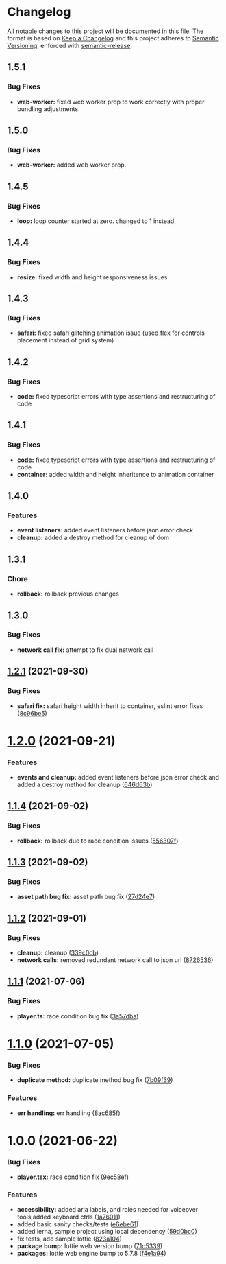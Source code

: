 # Changelog
All notable changes to this project will be documented in this file.
The format is based on [Keep a Changelog](https://keepachangelog.com/en/1.0.0/) and this project adheres to [Semantic Versioning](https://semver.org/spec/v2.0.0.html), enforced with [semantic-release](https://github.com/semantic-release/semantic-release).


## 1.5.1


### Bug Fixes

* **web-worker:** fixed web worker prop to work correctly with proper bundling adjustments.


## 1.5.0


### Bug Fixes

* **web-worker:** added web worker prop.


## 1.4.5


### Bug Fixes

* **loop:** loop counter started at zero. changed to 1 instead.


## 1.4.4


### Bug Fixes

* **resize:** fixed width and height responsiveness issues


## 1.4.3


### Bug Fixes

* **safari:** fixed safari glitching animation issue (used flex for controls placement instead of grid system)


## 1.4.2


### Bug Fixes

* **code:** fixed typescript errors with type assertions and restructuring of code


## 1.4.1


### Bug Fixes

* **code:** fixed typescript errors with type assertions and restructuring of code
* **container:** added width and height inheritence to animation container


## 1.4.0


### Features

* **event listeners:** added event listeners before json error check
* **cleanup:** added a destroy method for cleanup of dom


## 1.3.1


### Chore

* **rollback:** rollback previous changes


## 1.3.0


### Bug Fixes

* **network call fix:** attempt to fix dual network call


## [1.2.1](https://github.com/LottieFiles/lottie-player/compare/v1.2.0...v1.2.1) (2021-09-30)


### Bug Fixes

* **safari fix:** safari height width inherit to container, eslint error fixes ([8c96be5](https://github.com/LottieFiles/lottie-player/commit/8c96be586d3128833d264f2c75511b4d03e95289))

# [1.2.0](https://github.com/LottieFiles/lottie-player/compare/v1.1.4...v1.2.0) (2021-09-21)


### Features

* **events and cleanup:** added event listeners before json error check and added a destroy method for cleanup ([646d63b](https://github.com/LottieFiles/lottie-player/commit/646d63b14e89a2c0079ddc9224fc8d8e97d84806))

## [1.1.4](https://github.com/LottieFiles/lottie-player/compare/v1.1.3...v1.1.4) (2021-09-02)


### Bug Fixes

* **rollback:** rollback due to race condition issues ([556307f](https://github.com/LottieFiles/lottie-player/commit/556307fc57a807c03ad1b3639c3e464d73cd87be))

## [1.1.3](https://github.com/LottieFiles/lottie-player/compare/v1.1.2...v1.1.3) (2021-09-02)


### Bug Fixes

* **asset path bug fix:** asset path  bug fix ([27d24e7](https://github.com/LottieFiles/lottie-player/commit/27d24e731b7203f849171657eae190bf55d59be8))

## [1.1.2](https://github.com/LottieFiles/lottie-player/compare/v1.1.1...v1.1.2) (2021-09-01)


### Bug Fixes

* **cleanup:** cleanup ([339c0cb](https://github.com/LottieFiles/lottie-player/commit/339c0cb9396a6a0e5b5264769ac8d7b6498d163c))
* **network calls:** removed redundant network call to json url ([8726536](https://github.com/LottieFiles/lottie-player/commit/8726536f12403694e5213c70189d877cc9fdec6a))

## [1.1.1](https://github.com/LottieFiles/lottie-player/compare/v1.1.0...v1.1.1) (2021-07-06)


### Bug Fixes

* **player.ts:** race condition bug fix ([3a57dba](https://github.com/LottieFiles/lottie-player/commit/3a57dba10c043ec9549dc790e6a83398b0253094))

# [1.1.0](https://github.com/LottieFiles/lottie-player/compare/v1.0.0...v1.1.0) (2021-07-05)


### Bug Fixes

* **duplicate method:** duplicate method bug fix ([7b09f39](https://github.com/LottieFiles/lottie-player/commit/7b09f39d32211575257f873b0219809639a4a1ae))


### Features

* **err handling:** err handling ([8ac685f](https://github.com/LottieFiles/lottie-player/commit/8ac685f0f9ca33bc1e36593edec16080a6197aa9))

# 1.0.0 (2021-06-22)


### Bug Fixes

* **player.tsx:** race condition fix ([9ec58ef](https://github.com/LottieFiles/lottie-player/commit/9ec58ef4a7ac185a20fc93203fb2409e05178223))


### Features

* **accessibility:** added aria labels, and roles needed for voiceover tools,added keyboard ctrls ([1a76011](https://github.com/LottieFiles/lottie-player/commit/1a76011a2e908437f25ef9057307bf1bf9431461))
* added basic sanity checks/tests ([e6ebe61](https://github.com/LottieFiles/lottie-player/commit/e6ebe616665000ce57e995e242bfee0435e8e71f))
* added lerna, sample project using local dependency ([59d0bc0](https://github.com/LottieFiles/lottie-player/commit/59d0bc0f4cb94cd565cd590563c41673b9e43ed9))
* fix tests, add sample lottie ([823a104](https://github.com/LottieFiles/lottie-player/commit/823a104094e49e34fb2f851a9ad6d34aebc5d9bf))
* **package bump:** lottie web version bump ([71d5339](https://github.com/LottieFiles/lottie-player/commit/71d53399c291b2af30fd7abfad7e35a90efef9d9))
* **packages:** lottie web engine bump to 5.7.8 ([f4e1a94](https://github.com/LottieFiles/lottie-player/commit/f4e1a94b61e034aeeb91bb2d4c6f339cb8b16647))
